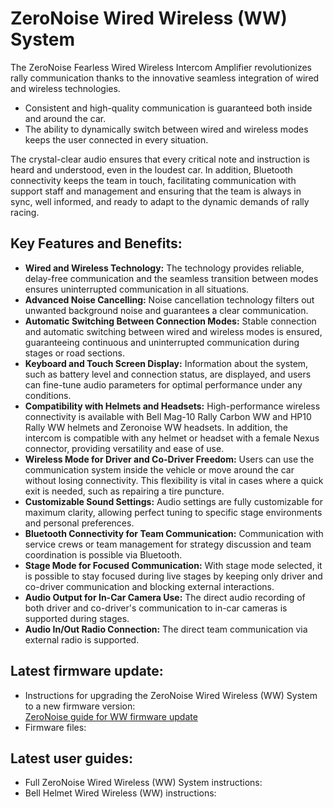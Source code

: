 # ZeroNoise Wired Wireless (WW) System

The ZeroNoise Fearless Wired Wireless Intercom Amplifier revolutionizes rally communication thanks to the innovative seamless integration of wired and wireless technologies.
- Consistent and high-quality communication is guaranteed both inside and around the car.
- The ability to dynamically switch between wired and wireless modes keeps the user connected in every situation.

The crystal-clear audio ensures that every critical note and instruction is heard and understood, even in the loudest car. In addition, Bluetooth connectivity keeps the team in touch, facilitating communication with support staff and management and ensuring that the team is always in sync, well informed, and ready to adapt to the dynamic demands of rally racing.

## Key Features and Benefits:

- **Wired and Wireless Technology:** The technology provides reliable, delay-free communication and the seamless transition between modes ensures uninterrupted communication in all situations.
- **Advanced Noise Cancelling:** Noise cancellation technology filters out unwanted background noise and guarantees a clear communication. 
- **Automatic Switching Between Connection Modes:**  Stable connection and automatic switching between wired and wireless modes is ensured, guaranteeing continuous and uninterrupted communication during stages or road sections.
- **Keyboard and Touch Screen Display:** Information about the system, such as battery level and connection status, are displayed, and users can fine-tune audio parameters for optimal performance under any conditions.
- **Compatibility with Helmets and Headsets:** High-performance wireless connectivity is available with Bell Mag-10 Rally Carbon WW and HP10 Rally WW helmets and Zeronoise WW headsets. In addition, the intercom is compatible with any helmet or headset with a female Nexus connector, providing versatility and ease of use.
- **Wireless Mode for Driver and Co-Driver Freedom:** Users can use the communication system inside the vehicle or move around the car without losing connectivity. This flexibility is vital in cases where a quick exit is needed, such as repairing a tire puncture.
- **Customizable Sound Settings:** Audio settings are fully customizable for maximum clarity, allowing perfect tuning to specific stage environments and personal preferences.
- **Bluetooth Connectivity for Team Communication:** Communication with service crews or team management for strategy discussion and team coordination is possible via Bluetooth.
- **Stage Mode for Focused Communication:** With stage mode selected, it is possible to stay focused during live stages by keeping only driver and co-driver communication and blocking external interactions.
- **Audio Output for In-Car Camera Use:** The direct audio recording of both driver and co-driver's communication to in-car cameras is supported during stages.
- **Audio In/Out Radio Connection:** The direct team communication via external radio is supported.

## Latest firmware update:
- Instructions for upgrading the ZeroNoise Wired Wireless (WW) System to a new firmware version:<br>
  [ZeroNoise guide for WW firmware update](https://github.com/zeronoise-zn/zn-wired-wireless/blob/master/ZeroNoiseWWSystemFirmwareUpdate_2024.pdf)
- Firmware files:

## Latest user guides:
- Full ZeroNoise Wired Wireless (WW) System instructions:
- Bell Helmet Wired Wireless (WW) instructions:
